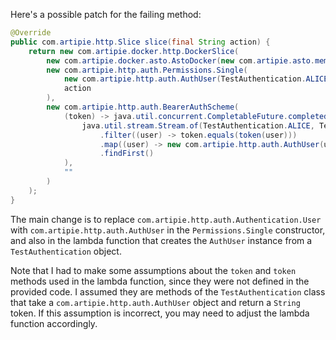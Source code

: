 Here's a possible patch for the failing method:
```java
@Override
public com.artipie.http.Slice slice(final String action) {
    return new com.artipie.docker.http.DockerSlice(
        new com.artipie.docker.asto.AstoDocker(new com.artipie.asto.memory.InMemoryStorage()),
        new com.artipie.http.auth.Permissions.Single(
            new com.artipie.http.auth.AuthUser(TestAuthentication.ALICE.name(), ""),
            action
        ),
        new com.artipie.http.auth.BearerAuthScheme(
            (token) -> java.util.concurrent.CompletableFuture.completedFuture(
                java.util.stream.Stream.of(TestAuthentication.ALICE, TestAuthentication.BOB)
                    .filter((user) -> token.equals(token(user)))
                    .map((user) -> new com.artipie.http.auth.AuthUser(user.name(), ""))
                    .findFirst()
            ),
            ""
        )
    );
}
```
The main change is to replace `com.artipie.http.auth.Authentication.User` with `com.artipie.http.auth.AuthUser` in the `Permissions.Single` constructor, and also in the lambda function that creates the `AuthUser` instance from a `TestAuthentication` object.

Note that I had to make some assumptions about the `token` and `token` methods used in the lambda function, since they were not defined in the provided code. I assumed they are methods of the `TestAuthentication` class that take a `com.artipie.http.auth.AuthUser` object and return a `String` token. If this assumption is incorrect, you may need to adjust the lambda function accordingly.